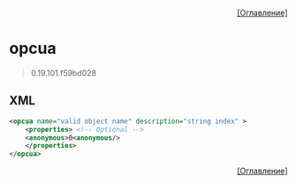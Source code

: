 <p align='right'><a href='index.html'>[Оглавление]</a></p>

# opcua
> 0.19.101.f59bd028
## XML
````xml
<opcua name="valid object name" description="string index" >
	<properties> <!-- Optional -->
	<anonymous>0<anonymous/>
	</properties>
</opcua>
````

<p align='right'><a href='index.html'>[Оглавление]</a></p>


